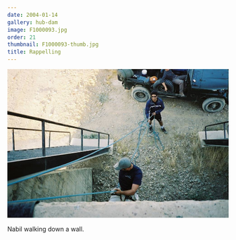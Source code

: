 ```yaml
---
date: 2004-01-14
gallery: hub-dam
image: F1000093.jpg
order: 21
thumbnail: F1000093-thumb.jpg
title: Rappelling
---
```


![Rappelling](./F1000093.jpg)

Nabil walking down a wall.